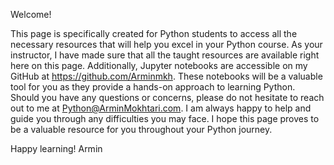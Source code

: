 Welcome!

This page is specifically created for Python students to access all the necessary resources that will help you excel in your Python course. As your instructor, I have made sure that all the taught resources are available right here on this page. Additionally, Jupyter notebooks are accessible on my GitHub at https://github.com/Arminmkh. These notebooks will be a valuable tool for you as they provide a hands-on approach to learning Python.
Should you have any questions or concerns, please do not hesitate to reach out to me at Python@ArminMokhtari.com.
I am always happy to help and guide you through any difficulties you may face.
I hope this page proves to be a valuable resource for you throughout your Python journey.

Happy learning!
Armin
